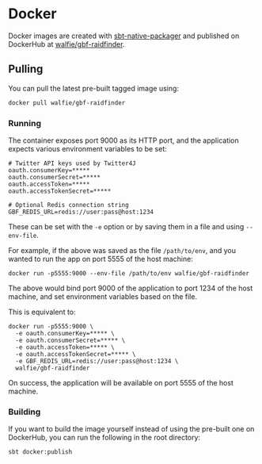 # Docker

Docker images are created with [sbt-native-packager](https://github.com/sbt/sbt-native-packager)
and published on DockerHub at [walfie/gbf-raidfinder](https://hub.docker.com/r/walfie/gbf-raidfinder/).

## Pulling

You can pull the latest pre-built tagged image using:

```sh
docker pull walfie/gbf-raidfinder
```

### Running

The container exposes port 9000 as its HTTP port, and the application
expects various environment variables to be set:

```
# Twitter API keys used by Twitter4J
oauth.consumerKey=*****
oauth.consumerSecret=*****
oauth.accessToken=*****
oauth.accessTokenSecret=*****

# Optional Redis connection string
GBF_REDIS_URL=redis://user:pass@host:1234
```

These can be set with the `-e` option or by saving them in a file and using
`--env-file`.

For example, if the above was saved as the file `/path/to/env`, and you
wanted to run the app on port 5555 of the host machine:

```
docker run -p5555:9000 --env-file /path/to/env walfie/gbf-raidfinder
```

The above would bind port 9000 of the application to port 1234 of the
host machine, and set environment variables based on the file.

This is equivalent to:

```
docker run -p5555:9000 \
  -e oauth.consumerKey=***** \
  -e oauth.consumerSecret=***** \
  -e oauth.accessToken=***** \
  -e oauth.accessTokenSecret=***** \
  -e GBF_REDIS_URL=redis://user:pass@host:1234 \
  walfie/gbf-raidfinder
```

On success, the application will be available on port 5555 of the host
machine.

### Building

If you want to build the image yourself instead of using the pre-built
one on DockerHub, you can run the following in the root directory:

```
sbt docker:publish
```

